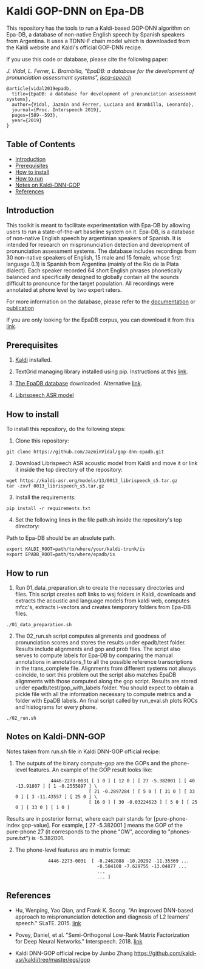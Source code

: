 # Kaldi GOP-DNN on Epa-DB

This repository has the tools to run a Kaldi-based GOP-DNN algorithm on Epa-DB, a database of non-native English speech by Spanish speakers from Argentina. It uses a TDNN-F chain model which is downloaded from the Kaldi website and Kaldi's official GOP-DNN recipe.

If you use this code or database, please cite the following paper:

*J. Vidal, L. Ferrer, L. Brambilla, "EpaDB: a database for the development of pronunciation assessment systems", [isca-speech](https://www.isca-speech.org/archive/Interspeech_2019/abstracts/1839.html)*

```
@article{vidal2019epadb,
  title={EpaDB: a database for development of pronunciation assessment systems},
  author={Vidal, Jazmin and Ferrer, Luciana and Brambilla, Leonardo},
  journal={Proc. Interspeech 2019},
  pages={589--593},
  year={2019}
}
```


## Table of Contents
* [Introduction](#introduction)
* [Prerequisites](#prerequisites)
* [How to install](#how-to-install)
* [How to run](#how-to-run)
* [Notes on Kaldi-DNN-GOP](#Notes-on-Kaldi-DNN-GOP)
* [References](#references)


## Introduction

This toolkit is meant to facilitate experimentation with Epa-DB by allowing users to run a state-of-the-art baseline system on it.
Epa-DB, is a database of non-native English speech by argentinian speakers of Spanish. It is intended for research on mispronunciation detection
and development of pronunciation assessment systems.
The database includes recordings from 30 non-native speakers of English, 15 male and 15 female, whose first language (L1) is Spanish from Argentina (mainly of the Rio de la Plata dialect).
Each speaker recorded 64 short English phrases phonetically balanced and specifically designed to globally contain all the sounds difficult to pronounce for the target population.
All recordings were annotated at phone level by two expert raters.

For more information on the database, please refer to the [documentation](https://drive.google.com/file/d/1jEvqeAXTLKRAYJXTQAvfsc3Qye6vOb5o/view?usp=sharing) or [publication](https://www.isca-speech.org/archive/Interspeech_2019/abstracts/1839.html)

If you are only looking for the EpaDB corpus, you can download it from this [link](https://drive.google.com/file/d/12wD6CzVagrwZQcMTgTxw2_7evjZmPQym/view?usp=sharing).

## Prerequisites

1. [Kaldi](http://kaldi-asr.org/) installed.

2. TextGrid managing library installed using pip. Instructions at this [link](https://pypi.org/project/praat-textgrids/).

3. [The EpaDB database](https://drive.google.com/file/d/1jEvqeAXTLKRAYJXTQAvfsc3Qye6vOb5o/view?usp=sharing) downloaded. Alternative [link](https://www.dropbox.com/s/m931q0vch1qhzzx/epadb.zip?dl=0).

4. [Librispeech ASR model](https://kaldi-asr.org/models/m13)



## How to install

To install this repository, do the following steps:

1. Clone this repository:
```
git clone https://github.com/JazminVidal/gop-dnn-epadb.git
```

2. Download Librispeech ASR acoustic model from Kaldi and move it or link it inside the top directory of the repository:

```
wget https://kaldi-asr.org/models/13/0013_librispeech_s5.tar.gz
tar -zxvf 0013_librispeech_s5.tar.gz
```

3. Install the requirements:

```
pip install -r requirements.txt
```

4. Set the following lines in the file path.sh inside the repository's top directory:

Path to Epa-DB should be an absolute path. 

```
export KALDI_ROOT=path/to/where/your/kaldi-trunk/is
export EPADB_ROOT=path/to/where/epadb/is
```

## How to run

1. Run 01_data_preparation.sh to create the necessary directories and files. This script creates soft links to wsj folders in Kaldi, downloads and extracts the acoustic and language models from kaldi web, computes mfcc's, extracts i-vectors and creates temporary folders from Epa-DB files.

```
./01_data_preparation.sh
```

2. The 02_run.sh script computes alignments and goodness of pronunciation scores and stores the results under epadb/test folder. Results include alignments and gop and prob files. The script also serves to compute labels for Epa-DB by comparing the manual annotations in annotations_1 to all the possible reference transcriptions in the trans_complete file. Alignments from different systems not always coincide, to sort this problem out the script also matches EpaDB alignments with those computed along the gop script. Results are stored under epadb/test/gop_with_labels folder. You should expect to obtain a pickle file with all the information necessary to compute metrics and a folder with EpaDB labels. An final script called by run_eval.sh plots ROCs and histograms for every phone.

```
./02_run.sh
```

## Notes on Kaldi-DNN-GOP

Notes taken from run.sh file in Kaldi DNN-GOP official recipe:

1. The outputs of the binary compute-gop are the GOPs and the phone-level features. An example of the GOP result looks like:

                    4446-2273-0031 [ 1 0 ] [ 12 0 ] [ 27 -5.382001 ] [ 40 -13.91807 ] [ 1 -0.2555897 ] \
                                  [ 21 -0.2897284 ] [ 5 0 ] [ 31 0 ] [ 33 0 ] [ 3 -11.43557 ] [ 25 0 ] \
                                  [ 16 0 ] [ 30 -0.03224623 ] [ 5 0 ] [ 25 0 ] [ 33 0 ] [ 1 0 ]

Results are in posterior format, where each pair stands for [pure-phone-index gop-value]. For example, [ 27 -5.382001 ] means the GOP of the pure-phone 27 (it corresponds to the phone "OW", according to "phones-pure.txt") is -5.382001.

2. The phone-level features are in matrix format:

                   4446-2273-0031  [ -0.2462088 -10.20292 -11.35369 ...
                                     -8.584108 -7.629755 -13.04877 ...
                                     ...
                                     ... ]


## References

* Hu, Wenping, Yao Qian, and Frank K. Soong. "An improved DNN-based approach to mispronunciation detection and diagnosis of L2 learners' speech." SLaTE. 2015. [link](https://www.slate2015.org/files/submissions/Hu15-AID.pdf)

* Povey, Daniel, et al. "Semi-Orthogonal Low-Rank Matrix Factorization for Deep Neural Networks." Interspeech. 2018. [link](https://www.danielpovey.com/files/2018_interspeech_tdnnf.pdf)

* Kaldi DNN-GOP official recipe by Junbo Zhang https://github.com/kaldi-asr/kaldi/tree/master/egs/gop
